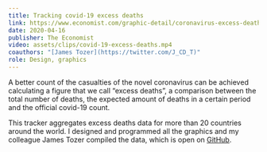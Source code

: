 ```yaml
---
title: Tracking covid-19 excess deaths
link: https://www.economist.com/graphic-detail/coronavirus-excess-deaths-tracker
date: 2020-04-16
publisher: The Economist
video: assets/clips/covid-19-excess-deaths.mp4
coauthors: "[James Tozer](https://twitter.com/J_CD_T)"
role: Design, graphics
---
```


A better count of the casualties of the novel coronavirus can be achieved calculating a figure that we call “excess deaths”, a comparison between the total number of deaths, the expected amount of deaths in a certain period and the official covid-19 count.

This tracker aggregates excess deaths data for more than 20 countries around the world. I designed and programmed all the graphics and my colleague James Tozer compiled the data, which is open on [GitHub](https://github.com/TheEconomist/covid-19-excess-deaths-tracker).